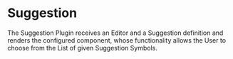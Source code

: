 # Suggestion

The Suggestion Plugin receives an Editor and a Suggestion definition and renders
the configured component, whose functionality allows the
User to choose from the List of given Suggestion Symbols.
